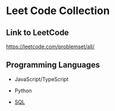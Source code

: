 # Leet Code Collection

## Link to LeetCode
https://leetcode.com/problemset/all/

## Programming Languages 

- JavaScript/TypeScript

- Python

- [SQL](https://github.com/Hagnap/Leet-Code-Collection/tree/main/SQL)
